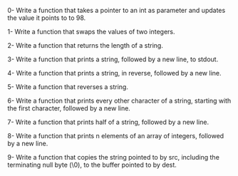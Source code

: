 0- Write a function that takes a pointer to an int as parameter and updates the value it points to to 98.

1- Write a function that swaps the values of two integers.

2- Write a function that returns the length of a string.

3- Write a function that prints a string, followed by a new line, to stdout.

4- Write a function that prints a string, in reverse, followed by a new line.

5- Write a function that reverses a string.

6- Write a function that prints every other character of a string, starting with the first character, followed by a new line.

7- Write a function that prints half of a string, followed by a new line.

8- Write a function that prints n elements of an array of integers, followed by a new line.

9- Write a function that copies the string pointed to by src, including the terminating null byte (\0), to the buffer pointed to by dest.
